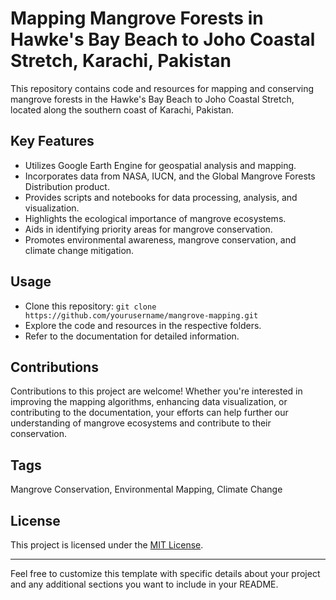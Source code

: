 # Mapping Mangrove Forests in Hawke's Bay Beach to Joho Coastal Stretch, Karachi, Pakistan

This repository contains code and resources for mapping and conserving mangrove forests in the Hawke's Bay Beach to Joho Coastal Stretch, located along the southern coast of Karachi, Pakistan.

## Key Features

- Utilizes Google Earth Engine for geospatial analysis and mapping.
- Incorporates data from NASA, IUCN, and the Global Mangrove Forests Distribution product.
- Provides scripts and notebooks for data processing, analysis, and visualization.
- Highlights the ecological importance of mangrove ecosystems.
- Aids in identifying priority areas for mangrove conservation.
- Promotes environmental awareness, mangrove conservation, and climate change mitigation.

## Usage

- Clone this repository: `git clone https://github.com/yourusername/mangrove-mapping.git`
- Explore the code and resources in the respective folders.
- Refer to the documentation for detailed information.

## Contributions

Contributions to this project are welcome! Whether you're interested in improving the mapping algorithms, enhancing data visualization, or contributing to the documentation, your efforts can help further our understanding of mangrove ecosystems and contribute to their conservation.

## Tags

Mangrove Conservation, Environmental Mapping, Climate Change

## License

This project is licensed under the [MIT License](LICENSE).

---
Feel free to customize this template with specific details about your project and any additional sections you want to include in your README.
